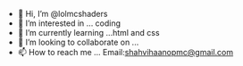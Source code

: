 - 👋 Hi, I’m @lolmcshaders
- 👀 I’m interested in ... coding
- 🌱 I’m currently learning ...html and css
- 💞️ I’m looking to collaborate on ...
- 📫 How to reach me ... Email:shahvihaanopmc@gmail.com

<!---
lolmcshaders/lolmcshaders is a ✨ special ✨ repository because its `README.md` (this file) appears on your GitHub profile.
You can click the Preview link to take a look at your changes.
--->
